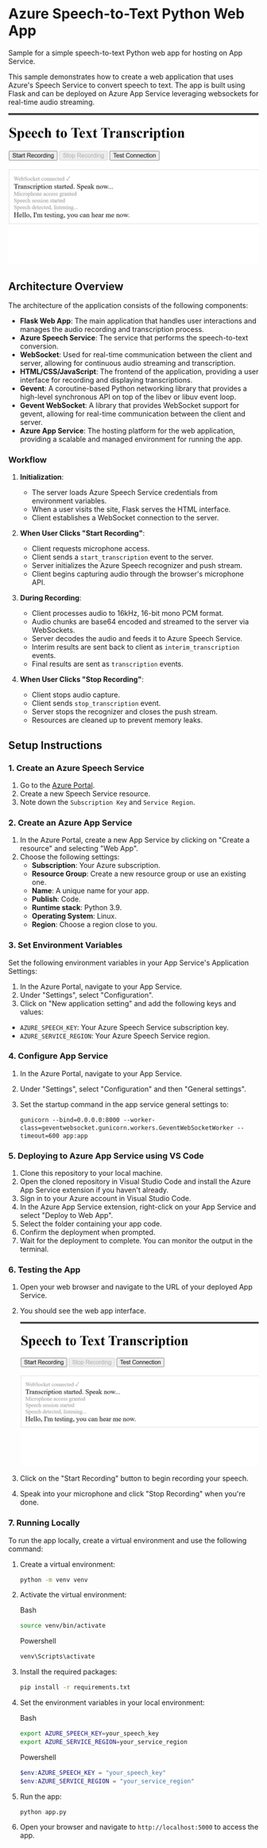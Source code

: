 # Azure Speech-to-Text Python Web App

Sample for a simple speech-to-text Python web app for hosting on App Service.

This sample demonstrates how to create a web application that uses Azure's Speech Service to convert speech to text. The app is built using Flask and can be deployed on Azure App Service leveraging websockets for real-time audio streaming.

![Speech-to-Text Web App](images/image.png)

## Architecture Overview
The architecture of the application consists of the following components:
- **Flask Web App**: The main application that handles user interactions and manages the audio recording and transcription process.
- **Azure Speech Service**: The service that performs the speech-to-text conversion.
- **WebSocket**: Used for real-time communication between the client and server, allowing for continuous audio streaming and transcription.
- **HTML/CSS/JavaScript**: The frontend of the application, providing a user interface for recording and displaying transcriptions.
- **Gevent**: A coroutine-based Python networking library that provides a high-level synchronous API on top of the libev or libuv event loop.
- **Gevent WebSocket**: A library that provides WebSocket support for gevent, allowing for real-time communication between the client and server.
- **Azure App Service**: The hosting platform for the web application, providing a scalable and managed environment for running the app.

### Workflow

1. **Initialization**:
    - The server loads Azure Speech Service credentials from environment variables.
    - When a user visits the site, Flask serves the HTML interface.
    - Client establishes a WebSocket connection to the server.

2. **When User Clicks "Start Recording"**:
    - Client requests microphone access.
    - Client sends a `start_transcription` event to the server.
    - Server initializes the Azure Speech recognizer and push stream.
    - Client begins capturing audio through the browser's microphone API.

3. **During Recording**:
    - Client processes audio to 16kHz, 16-bit mono PCM format.
    - Audio chunks are base64 encoded and streamed to the server via WebSockets.
    - Server decodes the audio and feeds it to Azure Speech Service.
    - Interim results are sent back to client as `interim_transcription` events.
    - Final results are sent as `transcription` events.

4. **When User Clicks "Stop Recording"**:
    - Client stops audio capture.
    - Client sends `stop_transcription` event.
    - Server stops the recognizer and closes the push stream.
    - Resources are cleaned up to prevent memory leaks.


## Setup Instructions

### 1. Create an Azure Speech Service

1. Go to the [Azure Portal](https://portal.azure.com/).
2. Create a new Speech Service resource.
3. Note down the `Subscription Key` and `Service Region`.

### 2. Create an Azure App Service
1. In the Azure Portal, create a new App Service by clicking on "Create a resource" and selecting "Web App".
2. Choose the following settings:
   - **Subscription**: Your Azure subscription.
   - **Resource Group**: Create a new resource group or use an existing one.
   - **Name**: A unique name for your app.
   - **Publish**: Code.
   - **Runtime stack**: Python 3.9.
   - **Operating System**: Linux.
   - **Region**: Choose a region close to you.


### 3. Set Environment Variables

Set the following environment variables in your App Service's Application Settings:

1. In the Azure Portal, navigate to your App Service.
2. Under "Settings", select "Configuration".
3. Click on "New application setting" and add the following keys and values:
- `AZURE_SPEECH_KEY`: Your Azure Speech Service subscription key.
- `AZURE_SERVICE_REGION`: Your Azure Speech Service region.

### 4. Configure App Service

1. In the Azure Portal, navigate to your App Service.
2. Under "Settings", select "Configuration" and then "General settings".
4. Set the startup command in the app service general settings to:

   ```
   gunicorn --bind=0.0.0.0:8000 --worker-class=geventwebsocket.gunicorn.workers.GeventWebSocketWorker --timeout=600 app:app
   ```

### 5. Deploying to Azure App Service using VS Code
1. Clone this repository to your local machine.
2. Open the cloned repository in Visual Studio Code and install the Azure App Service extension if you haven't already.
3. Sign in to your Azure account in Visual Studio Code.
4. In the Azure App Service extension, right-click on your App Service and select "Deploy to Web App".
5. Select the folder containing your app code.
6. Confirm the deployment when prompted.
7. Wait for the deployment to complete. You can monitor the output in the terminal.

### 6. Testing the App
1. Open your web browser and navigate to the URL of your deployed App Service.
2. You should see the web app interface.

    ![Speech-to-Text Web App Interface](images/image.png)

3. Click on the "Start Recording" button to begin recording your speech.
4. Speak into your microphone and click "Stop Recording" when
    you're done.




### 7. Running Locally

To run the app locally, create a virtual environment and use the following command:
1. Create a virtual environment:
    ```bash
    python -m venv venv
    ```
2. Activate the virtual environment:

    Bash

    ```bash
    source venv/bin/activate
    ```

    Powershell

    ```powershell
    venv\Scripts\activate
    ```

2. Install the required packages:
    ```bash
    pip install -r requirements.txt
    ```

3. Set the environment variables in your local environment:

    Bash

    ```bash
    export AZURE_SPEECH_KEY=your_speech_key
    export AZURE_SERVICE_REGION=your_service_region
    ```

    Powershell

    ```Powershell
    $env:AZURE_SPEECH_KEY = "your_speech_key"
    $env:AZURE_SERVICE_REGION = "your_service_region"
    ```

4. Run the app:
    ```bash
    python app.py
    ```
5. Open your browser and navigate to `http://localhost:5000` to access the app.
